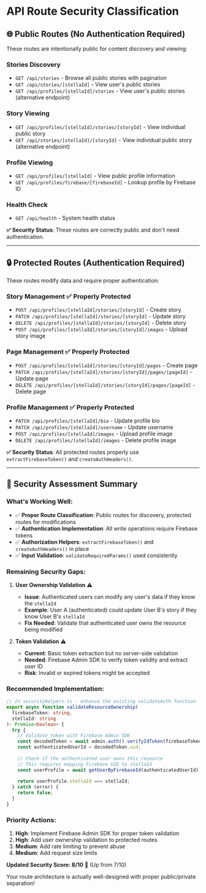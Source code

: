 # API Route Security Classification

## 🌐 **Public Routes (No Authentication Required)**

These routes are intentionally public for content discovery and viewing:

### **Stories Discovery**
- `GET /api/stories` - Browse all public stories with pagination
- `GET /api/stories/[stellaId]` - View user's public stories
- `GET /api/profiles/[stellaId]/stories` - View user's public stories (alternative endpoint)

### **Story Viewing**
- `GET /api/profiles/[stellaId]/stories/[storyId]` - View individual public story
- `GET /api/stories/[stellaId]/[storyId]` - View individual public story (alternative endpoint)

### **Profile Viewing**  
- `GET /api/profiles/[stellaId]` - View public profile information
- `GET /api/profiles/firebase/[firebaseId]` - Lookup profile by Firebase ID

### **Health Check**
- `GET /api/health` - System health status

**✅ Security Status**: These routes are correctly public and don't need authentication.

---

## 🔒 **Protected Routes (Authentication Required)**

These routes modify data and require proper authentication:

### **Story Management** ✅ **Properly Protected**
- `POST /api/profiles/[stellaId]/stories/[storyId]` - Create story
- `PATCH /api/profiles/[stellaId]/stories/[storyId]` - Update story  
- `DELETE /api/profiles/[stellaId]/stories/[storyId]` - Delete story
- `POST /api/profiles/[stellaId]/stories/[storyId]/images` - Upload story image

### **Page Management** ✅ **Properly Protected**
- `POST /api/profiles/[stellaId]/stories/[storyId]/pages` - Create page
- `PATCH /api/profiles/[stellaId]/stories/[storyId]/pages/[pageId]` - Update page
- `DELETE /api/profiles/[stellaId]/stories/[storyId]/pages/[pageId]` - Delete page

### **Profile Management** ✅ **Properly Protected**
- `PATCH /api/profiles/[stellaId]/bio` - Update profile bio
- `PATCH /api/profiles/[stellaId]/username` - Update username
- `POST /api/profiles/[stellaId]/images` - Upload profile image
- `DELETE /api/profiles/[stellaId]/images` - Delete profile image

**✅ Security Status**: All protected routes properly use `extractFirebaseToken()` and `createAuthHeaders()`.

---

## 🔐 **Security Assessment Summary**

### **What's Working Well:**
- ✅ **Proper Route Classification**: Public routes for discovery, protected routes for modifications
- ✅ **Authentication Implementation**: All write operations require Firebase tokens
- ✅ **Authorization Helpers**: `extractFirebaseToken()` and `createAuthHeaders()` in place
- ✅ **Input Validation**: `validateRequiredParams()` used consistently

### **Remaining Security Gaps:**

1. **User Ownership Validation** ⚠️
   - **Issue**: Authenticated users can modify any user's data if they know the `stellaId`
   - **Example**: User A (authenticated) could update User B's story if they know User B's `stellaId`
   - **Fix Needed**: Validate that authenticated user owns the resource being modified

2. **Token Validation** ⚠️  
   - **Current**: Basic token extraction but no server-side validation
   - **Needed**: Firebase Admin SDK to verify token validity and extract user ID
   - **Risk**: Invalid or expired tokens might be accepted

### **Recommended Implementation:**

```typescript
// In securityHelpers.ts - enhance the existing validateAuth function
export async function validateResourceOwnership(
  firebaseToken: string,
  stellaId: string
): Promise<boolean> {
  try {
    // Validate token with Firebase Admin SDK
    const decodedToken = await admin.auth().verifyIdToken(firebaseToken);
    const authenticatedUserId = decodedToken.uid;
    
    // Check if the authenticated user owns this resource
    // This requires mapping Firebase UID to stellaId
    const userProfile = await getUserByFirebaseId(authenticatedUserId);
    
    return userProfile.stellaId === stellaId;
  } catch (error) {
    return false;
  }
}
```

### **Priority Actions:**
1. **High**: Implement Firebase Admin SDK for proper token validation
2. **High**: Add user ownership validation to protected routes  
3. **Medium**: Add rate limiting to prevent abuse
4. **Medium**: Add request size limits

**Updated Security Score: 8/10** 🎉 (Up from 7/10)

Your route architecture is actually well-designed with proper public/private separation!